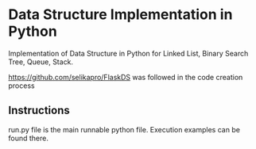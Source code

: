 # Data Structure Implementation in Python
Implementation of Data Structure in Python for Linked List, Binary Search Tree, Queue, Stack.

https://github.com/selikapro/FlaskDS was followed in the code creation process

## Instructions
run.py file is the main runnable python file. Execution examples can be found there.
